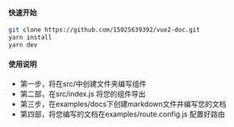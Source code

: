 #### 快速开始
````sh
git clone https://github.com/15025639392/vue2-doc.git
yarn install
yarn dev
````
#### 使用说明
- 第一步，将在src/中创建文件夹编写组件
- 第二部，在src/index.js 将您的组件导出
- 第三步，在examples/docs下创建markdown文件并编写您的文档
- 第四部，将您编写的文档在examples/route.config.js 配置好路由